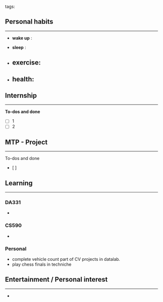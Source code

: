 tags: 
## Personal habits
--- 

- **wake up** :

- **sleep** :

-  **exercise**:
	- 

-  **health**: 
	- 



## Internship 
---
**To-dos and done**
- [ ] 1
- [ ] 2

## MTP - Project
--- 
To-dos and done
- [ ] 



## Learning
---
### DA331
- 

### CS590
- 

### Personal
- complete vehicle count part of CV projects in datalab.
- play chess finals in techniche

## Entertainment / Personal interest
---
- 